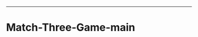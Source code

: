 ------------------------------------------------------------------------------
# Match-Three-Game-main
